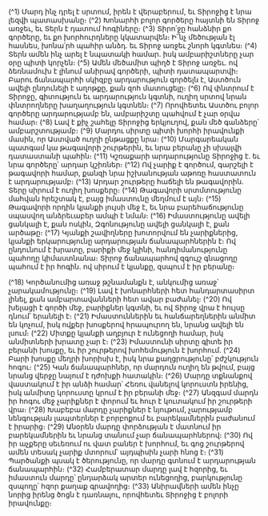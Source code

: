 
(^1) Մարդ ինչ դրել է սրտում, իրեն է վերաբերում, եւ Տիրոջից է նրա լեզվի պատասխանը։
(^2) Խոնարհի բոլոր գործերը հայտնի են Տիրոջ առջեւ, եւ Տերն է դատում հոգիները։
(^3) Տիրո՛ջը հանձնիր քո գործերը, եւ քո խորհուրդները կկատարվեն։ Ի՜նչ մեծության էլ հասնես, խոնա՛րհ պահիր անձդ.
եւ Տիրոջ առջեւ շնորհ կգտնես։
(^4) Տերն ամեն ինչ արել է նպատակի համար. իսկ ամբարիշտները չար օրը պիտի կորչեն։
(^5) Ամեն մեծամիտ պիղծ է Տիրոջ առջեւ. ով ձեռնամուխ է լինում անիրավ գործերի, պիտի դատապարտվի։ Բարու
ճանապարհի սկիզբը արդարություն գործելն է, Աստծուն ավելի ընդունելի է աղոթքը, քան զոհ մատուցելը։
(^6) Ով փնտրում է Տիրոջը, գիտություն եւ արդարություն կգտնի, ուղիղ սրտով նրան փնտրողները խաղաղություն
կգտնեն։
(^7) Որովհետեւ Աստծու բոլոր գործերը արդարությամբ են, ամբարիշտը պահվում է չար օրվա համար։
(^8) Լավ է քիչ շահելը Տիրոջից երկյուղով, քան մեծ գանձերը՝ ամբարշտությամբ։
(^9) Մարդու սիրտը պիտի խորհի իրավունքի մասին, որ Աստված ուղղի ընթացքը նրա։
(^10) Մարգարեական պատգամ կա թագավորի շուրթերին, եւ նրա բերանը չի սխալվի դատաստանի պահին։
(^11) Կշռաքարի արդարությունը Տիրոջից է. եւ նրա գործերը՝ արդար կշիռներ։
(^12) Ով չարիք է գործում, գարշելի է թագավորի համար, քանզի նրա իշխանության աթոռը հաստատուն է
արդարությամբ։
(^13) Արդար շուրթերը հաճելի են թագավորին. Տերը սիրում է ուղիղ խոսքերը։
(^14) Թագավորի սրտմտությունը մահվան հրեշտակ է, բայց իմաստունը մեղմում է այն։
(^15) Թագավորի որդին կյանքի լույսի մեջ է, եւ նրա բարեհաճությունը սպասվող անձրեւաբեր ամպի է նման։
(^16) Իմաստությունը ավելի ցանկալի է, քան ոսկին, Զգոնությունը ավելի ցանկալի է, քան արծաթը։
(^17) Կյանքի շավիղները խոտորվում են չարիքներից, կյանքի երկարությունը արդարության ճանապարհներին է։ Ով
ընդունում է խրատը, բարիքի մեջ կլինի, հանդիմանությունը պահողը կիմաստնանա։ Տիրոջ ճանապարհով զգույշ
գնացողը պահում է իր հոգին. ով սիրում է կյանքը, զսպում է իր բերանը։


(^18) Կործանումից առաջ թշնամանքն է, անկումից առաջ՝ չարակամությունը։
(^19) Լավ է խոնարհների հետ հանդարտասիրտ լինել, քան ամբարտավանների հետ ավար բաժանել։
(^20) Ով խելացի է գործի մեջ, բարիքներ կգտնի, եւ ով Տիրոջ վրա է հույսը դնում՝ երանելի է։
(^21) Իմաստուններին եւ հանճարեղներին անմիտ են կոչում, իսկ ովքեր խոսքերով հրապուրող են, նրանց ավելի են
լսում։
(^22) Միտքը կյանքի աղբյուր է ունեցողի համար, իսկ անմիտների խրատը չար է։
(^23) Իմաստունի սիրտը գիտե իր բերանի խոսքը, եւ իր շուրթերով խոհեմություն է խորհում.
(^24) Բարի խոսքը մեղրի խորիսխ է, իսկ նրա քաղցրությունը՝ բժշկություն հոգու։
(^25) Կան ճանապարհներ, որ մարդուն ուղիղ են թվում, բայց նրանց վերջը նայում է դժոխքի հատակին։
(^26) Մարդը տքնանքով վաստակում է իր անձի համար՝ Հեռու վանելով կորուստն իրենից, իսկ անմիտը կորուստը կրում
է իր բերանի մեջ։
(^27) Անզգամ մարդն իր հոգու մեջ չարիքներ է փորում եւ հուր է կուտակում իր շուրթերի վրա։
(^28) Խաբեբա մարդը չարիքներ է նյութում, չարությամբ նենգության լապտերներ է բորբոքում եւ բարեկամներին
բաժանում է իրարից։
(^29) Անօրեն մարդը փորձության է մատնում իր բարեկամներին եւ նրանց տանում չար ճանապարհներով։
(^30) Ով իր աչքերը սեւեռում ու վատ բաներ է խորհում, եւ գոց շուրթերով ամեն տեսակ չարիք մտորում՝ այդպիսին չարի
հնոց է։
(^31) Պարծանքի պսակ է ծերությունը, որ մարդը գտնում է արդարության ճանապարհին։
(^32) Համբերատար մարդը լավ է հզորից, եւ իմաստուն մարդը՝ ընդարձակ արտեր ունեցողից, բարկությունը զսպողը՝
հզոր քաղաք գրավողից։
(^33) Անիրավների ամեն ինչը նորից իրենց ծոցն է դառնալու, որովհետեւ Տիրոջից է բոլորի իրավունքը։
